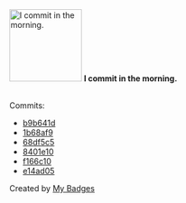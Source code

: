 <img src="https://my-badges.github.io/my-badges/morning-commits.png" alt="I commit in the morning." title="I commit in the morning." width="128">
<strong>I commit in the morning.</strong>
<br><br>

Commits:

- <a href="https://github.com/HorebZ/HorebZ/commit/b9b641d67d5ec41050798670f6fa5824001d8ce8">b9b641d</a>
- <a href="https://github.com/HorebZ/HorebZ/commit/1b68af91ee23a602339200c59f86b2ac65d7bda1">1b68af9</a>
- <a href="https://github.com/HorebZ/HorebZ/commit/68df5c58f9620b0d1a210ff41785dda204e31519">68df5c5</a>
- <a href="https://github.com/HorebZ/HorebZ/commit/8401e1069500ca0c7ee2a1ba9c4c9684c77ec01d">8401e10</a>
- <a href="https://github.com/HorebZ/HorebZ/commit/f166c10cdb9351f4287ab24c29c4a73190a63849">f166c10</a>
- <a href="https://github.com/HorebZ/HorebZ/commit/e14ad0551ddf5fce76e869780e083d864c82a6d3">e14ad05</a>


Created by <a href="https://github.com/my-badges/my-badges">My Badges</a>
